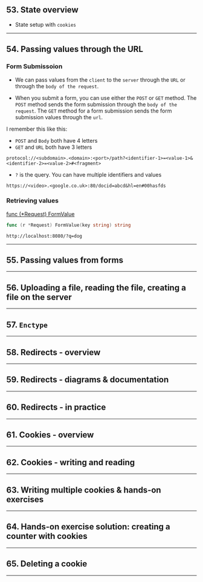 ## 53. State overview

* State setup with `cookies`

***

## 54. Passing values through the URL

### Form Submissoion

* We can pass values from the `client` to the `server` through the `URL` or through the `body of the request`.

* When you submit a form, you can use either the `POST` or `GET` method. The `POST` method sends the form submission through the `body of the request`. The `GET` method for a form submission sends the form submission values through the `url`.

I remember this like this:
* `POST` and `Body` both have 4 letters
* `GET` and `URL` both have 3 letters

```
protocol://<subdomain>.<domain>:<port>/path?<identifier-1>=<value-1>&<identifier-2>=<value-2>#<fragment>
```

* `?` is the query. You can have multiple identifiers and values

```
https://<video>.<google.co.uk>:80/docid=abcd&hl=en#00hasfds
```

### Retrieving values

[func (*Request) FormValue](https://godoc.org/net/http#Request.FormValue)
``` Go
func (r *Request) FormValue(key string) string
```

`http://localhost:8080/?q=dog`

***

## 55. Passing values from forms

***

## 56. Uploading a file, reading the file, creating a file on the server

***

## 57. `Enctype`

***

## 58. Redirects - overview

***

## 59. Redirects - diagrams & documentation

***

## 60. Redirects - in practice

***

## 61. Cookies - overview

***

## 62. Cookies - writing and reading

***

## 63. Writing multiple cookies & hands-on exercises

***

## 64. Hands-on exercise solution: creating a counter with cookies

***

## 65. Deleting a cookie

***


